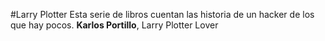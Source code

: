 #Larry Plotter
Esta serie de libros cuentan las historia de un hacker de los que hay pocos.
**Karlos Portillo**, Larry Plotter Lover
